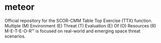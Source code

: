# meteor
Official repository for the SCOR-CMM Table Top Exercise (TTX) function. Multiple (M) Environment (E) Threat (T) Evaluation (E) Of (O) Resources (R) M-E-T-E-O-R™ is focused on real-world and emerging space threat scenarios.
